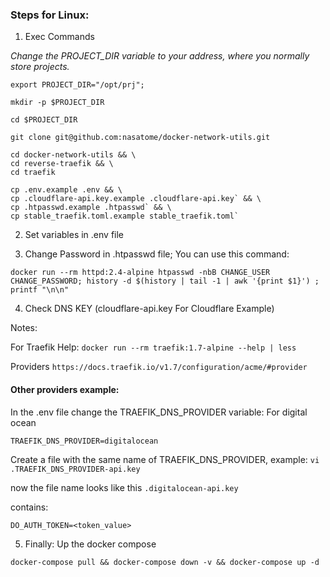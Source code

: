 ### Steps for Linux:

1. Exec Commands

*Change the PROJECT_DIR variable to your address, where you normally store projects.*

`export PROJECT_DIR="/opt/prj";`

`mkdir -p $PROJECT_DIR`

`cd $PROJECT_DIR`

`git clone git@github.com:nasatome/docker-network-utils.git`

```
cd docker-network-utils && \
cd reverse-traefik && \
cd traefik
```

```
cp .env.example .env && \
cp .cloudflare-api.key.example .cloudflare-api.key` && \
cp .htpasswd.example .htpasswd` && \
cp stable_traefik.toml.example stable_traefik.toml`
```
2. Set variables in .env file

3. Change Password in .htpasswd file; You can use this command:

`docker run --rm httpd:2.4-alpine htpasswd -nbB CHANGE_USER CHANGE_PASSWORD; history -d $(history | tail -1 | awk '{print $1}') ; printf "\n\n"`

4. Check DNS KEY (cloudflare-api.key For Cloudflare Example)

Notes: 

For Traefik Help: 
`docker run --rm traefik:1.7-alpine --help | less` 

Providers
`https://docs.traefik.io/v1.7/configuration/acme/#provider`

#### Other providers example: 
In the .env file change the TRAEFIK_DNS_PROVIDER variable: 
For digital ocean

``` 
TRAEFIK_DNS_PROVIDER=digitalocean
```

Create a file with the same name of TRAEFIK_DNS_PROVIDER, example:
`vi .TRAEFIK_DNS_PROVIDER-api.key`

now the file name looks like this `.digitalocean-api.key`

contains: 

```
DO_AUTH_TOKEN=<token_value>
```

5. Finally: Up the docker compose

`docker-compose pull && docker-compose down -v && docker-compose up -d`
